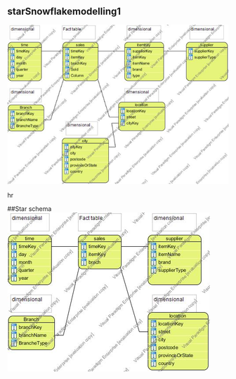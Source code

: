 ## starSnowflakemodelling1


![SnowFlake](https://raw.githubusercontent.com/rickadams2/starSnowflakemodelling1/master/SnowFlakeSchema1.jpg "Optional title")

hr

##Star schema
![Star schema](https://raw.githubusercontent.com/rickadams2/starSnowflakemodelling1/master/StarSchema1.jpg "Optional title")
